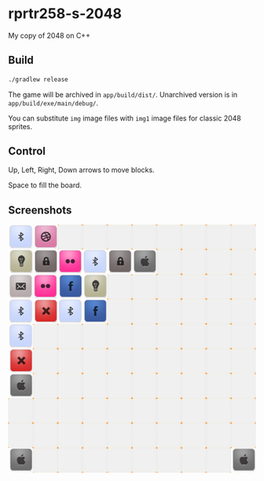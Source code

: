 # rprtr258-s-2048
My copy of 2048 on C++

## Build
```bash
./gradlew release
```
The game will be archived in `app/build/dist/`. Unarchived version is in `app/build/exe/main/debug/`.

You can substitute `img` image files with `img1` image files for classic 2048 sprites.

## Control
Up, Left, Right, Down arrows to move blocks.

Space to fill the board.

## Screenshots

![Game](https://github.com/rprtr258/rprtr258-s-2048/blob/master/screenshots/game.png?raw=true)


